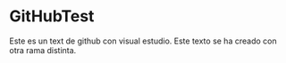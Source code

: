 # GitHubTest
Este es un text de github con visual estudio.
Este texto se ha creado con otra rama distinta.

